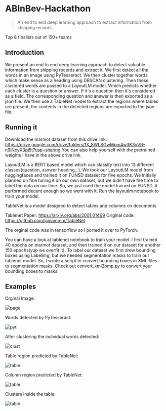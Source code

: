 # ABInBev-Hackathon

>An end to end deep learning approach to extract information from shipping records

Top 8 finalists out of 150+ teams

## Introduction

We present an end to end deep learning approach to detect valuable information from shipping records and extract it. We first detect all the words in an image using PyTesseract. We then cluster together words which make sense as a heading using DBSCAN clustering. Then these clustered words are passed to a LayoutLM model. Which predicts whether each cluster is a question or answer. If it's a question then it's considered as a field. The corresponding question and answer is then exported as a json file.
We then use a TableNet model to extract the regions where tables are present, the contents in the detected regions are exported to the json file.

## Running it

Download the marmot dataset from this drive link:
https://drive.google.com/drive/folders/1X_8WLSGwMpm4w3K3vVR-n9lNcyX3pj5t?usp=sharing
You can also help yourself with the pretrained weights I have in the above drive link. 

LayoutLM is a BERT based model which can classify text into 13 different classes(question, asnwer heading,..). We took our LayoutLM model from huggingfaces and trained it on FUNSD dataset for five epochs. We initially planned on fine tuning it on our own dataset, but we didn't have the time to label the data on our time. So, we just used the model trained on FUNSD, it performed decent enough so we went with it. Run the layoutlm notebook to train your model.

TableNet is a model designed to detect tables and columns on documents. 

Tablenet Paper: https://arxiv.org/abs/2001.01469 Original code: https://github.com/jainammm/TableNet

The orginal code was in tensorflow so I ported it over to PyTorch. 

You can have a look at tablenet notebook to train your model. I first trained 40 epochs on marmot dataset, and then trained it on our dataset for another 150 epochs(yup we overfit it). To label our dataset we first drew bounding boxes using Labelimg, but we needed segmentation masks to train our tablenet model. So, I wrote a script to convert bounding boxes in XML files to segmentation masks. Check out convert_xml2bmp.py to convert your bounding boxes to masks. 

## Examples

Orginal Image:

![page](/images/page0.jpg)

Words detected by PyTesseract:

![pyt](/images/without_clustering.png)

After clustering the individual words detected:

![clust](/images/clustered.png)

Table region predicted by TableNet:

![table](/images/table_pred.bmp)

Column region predicted by TableNet:

![table](/images/column_pred.bmp)

Clusters inside the table: 

![table](/images/clusters_in_table.bmp)
